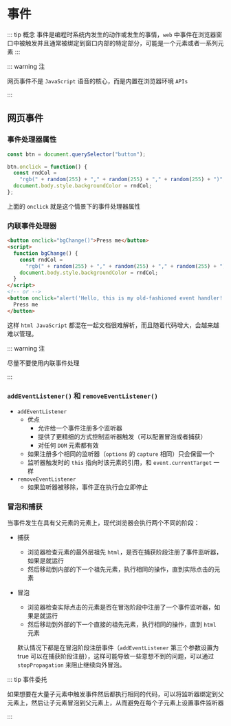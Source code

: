 # 事件

::: tip 概念
事件是编程时系统内发生的动作或发生的事情，`web` 中事件在浏览器窗口中被触发并且通常被绑定到窗口内部的特定部分，可能是一个元素或者一系列元素
:::

::: warning 注

网页事件不是 `JavaScript` 语音的核心，而是内置在浏览器环境 `APIs`

:::

## 网页事件

### 事件处理器属性

```js
const btn = document.querySelector("button");

btn.onclick = function() {
  const rndCol =
    "rgb(" + random(255) + "," + random(255) + "," + random(255) + ")";
  document.body.style.backgroundColor = rndCol;
};
```

上面的 `onclick` 就是这个情景下的事件处理器属性

### 内联事件处理器

```html
<button onclick="bgChange()">Press me</button>
<script>
  function bgChange() {
    const rndCol =
      "rgb(" + random(255) + "," + random(255) + "," + random(255) + ")";
    document.body.style.backgroundColor = rndCol;
  }
</script>
<!-- or -->
<button onclick="alert('Hello, this is my old-fashioned event handler!');">
  Press me
</button>
```

这样 `html JavaScript` 都混在一起文档很难解析，而且随着代码增大，会越来越难以管理。

::: warning 注

尽量不要使用内联事件处理

:::

### `addEventListener()` 和 `removeEventListener()`

- `addEventListener`
  - 优点
    - 允许给一个事件注册多个监听器
    - 提供了更精细的方式控制监听器触发（可以配置冒泡或者捕获）
    - 对任何 `DOM` 元素都有效
  - 如果注册多个相同的监听器（`options` 的 `capture` 相同）只会保留一个
  - 监听器触发时的 `this` 指向时该元素的引用，和 `event.currentTarget` 一样
- `removeEventListener`
  - 如果监听器被移除，事件正在执行会立即停止

### 冒泡和捕获

当事件发生在具有父元素的元素上，现代浏览器会执行两个不同的阶段：

- 捕获
  - 浏览器检查元素的最外层祖先 `html`，是否在捕获阶段注册了事件监听器，如果是就运行
  - 然后移动到内部的下一个祖先元素，执行相同的操作，直到实际点击的元素
- 冒泡

  - 浏览器检查实际点击的元素是否在冒泡阶段中注册了一个事件监听器，如果是就运行
  - 然后移动到外部的下一个直接的祖先元素，执行相同的操作，直到 `html` 元素

  默认情况下都是在冒泡阶段注册事件（`addEventListener` 第三个参数设置为 true 可以在捕获阶段注册），这样可能导致一些意想不到的问题，可以通过 `stopPropagation` 来阻止继续向外冒泡。

::: tip 事件委托

如果想要在大量子元素中触发事件然后都执行相同的代码，可以将监听器绑定到父元素上，然后让子元素冒泡到父元素上，从而避免在每个子元素上设置事件监听器

:::
